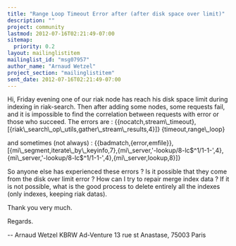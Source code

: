 ```yaml
---
title: "Range Loop Timeout Error after (after disk space over limit)"
description: ""
project: community
lastmod: 2012-07-16T02:21:49-07:00
sitemap:
  priority: 0.2
layout: mailinglistitem
mailinglist_id: "msg07957"
author_name: "Arnaud Wetzel"
project_section: "mailinglistitem"
sent_date: 2012-07-16T02:21:49-07:00
---
```



Hi,
Friday evening one of our riak node has reach his disk space limit during
indexing in riak-search. Then after adding some nodes, some requests fail,
and it is impossible to find the correlation between requests with error or
those who succeed.
The errors are :
{{nocatch,stream\\_timeout},[{riak\\_search\\_op\\_utils,gather\\_stream\\_results,4}]}
{timeout,range\\_loop}

and sometimes (not always) :
{{badmatch,{error,emfile}},[{mi\\_segment,iterate\\_by\\_keyinfo,7},{mi\\_server,'-lookup/8-lc$^1/1-1-',4},{mi\\_server,'-lookup/8-lc$^1/1-1-',4},{mi\\_server,lookup,8}]}

So anyone else has experienced these errors ? Is it possible that they come
from the disk over limit error ? How can I try to repair merge index data ?
If it is not possible, what is the good process to delete entirely all the
indexes (only indexes, keeping riak datas).

Thank you very much.

Regards.

-- 
Arnaud Wetzel
KBRW Ad-Venture
13 rue st Anastase, 75003 Paris
